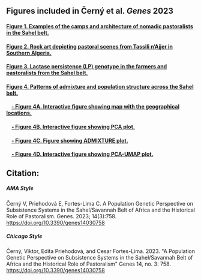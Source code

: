 ## Figures included in Černý et al. ***Genes*** 2023

#### [Figure 1. Examples of the camps and architecture of nomadic pastoralists in the Sahel belt.](https://raw.githack.com/cesarforteslima/Sahel-review/main/Figure_1.png)

#### [Figure 2. Rock art depicting pastoral scenes from Tassili n’Ajjer in Southern Algeria.](https://raw.githack.com/cesarforteslima/Sahel-review/main/Figure_2.jpg)

#### [Figure 3. Lactase persistence (LP) genotype in the farmers and pastoralists from the Sahel belt.](https://raw.githack.com/cesarforteslima/Sahel-review/main/Figure_3.png)

#### [Figure 4. Patterns of admixture and population structure across the Sahel belt.](https://raw.githack.com/cesarforteslima/Sahel-review/main/Figure_4.png)

#### &emsp;[- Figure 4A. Interactive figure showing map with the geographical locations.](https://raw.githack.com/cesarforteslima/Sahel-review/main/Figure_4A_Map.html)

#### &emsp;[- Figure 4B. Interactive figure showing PCA plot.](https://raw.githack.com/cesarforteslima/Sahel-review/main/Figure_4B_PCA_plot.html)

#### &emsp;[- Figure 4C. Figure showing ADMIXTURE plot.](https://raw.githack.com/cesarforteslima/Sahel-review/main/Figure_4C_ADMIXTURE_plot.png) 

#### &emsp;[- Figure 4D. Interactive figure showing PCA-UMAP plot.](https://raw.githack.com/cesarforteslima/Sahel-review/main/Figure_4D_PCA-UMAP_plot.html)

## Citation: 

##### AMA Style
Černý V, Priehodová E, Fortes-Lima C. A Population Genetic Perspective on Subsistence Systems in the Sahel/Savannah Belt of Africa and the Historical Role of Pastoralism. Genes. 2023; 14(3):758. https://doi.org/10.3390/genes14030758

##### Chicago Style
Černý, Viktor, Edita Priehodová, and Cesar Fortes-Lima. 2023. "A Population Genetic Perspective on Subsistence Systems in the Sahel/Savannah Belt of Africa and the Historical Role of Pastoralism" Genes 14, no. 3: 758. https://doi.org/10.3390/genes14030758




